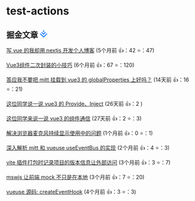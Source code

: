 # test-actions

<!-- juejin-posts start -->
## 掘金文章 <img src='https://raw.githubusercontent.com/vaebe/juejin-posts-action/main/assets/juejin.svg' alt='juejin' width='20' height='20'/>

[写 vue 的我却用 nextjs 开发个人博客](https://juejin.cn/post/7430494779698806784) (5个月前 👍：42 ⭐：47)

[Vue3组件二次封装的小技巧](https://juejin.cn/post/7413194176006324275) (6个月前 👍：67 ⭐：120)

[答应我不要把 mitt 挂载到 vue3 的 globalProperties 上好吗？](https://juejin.cn/post/7484705232904814618) (14天前 👍：16 ⭐：21)

[这位同学说一说 vue3 的 Provide、Inject](https://juejin.cn/post/7480514589253468169) (26天前 👍：2 )

[这位同学来说一说 vue3 的组件通信](https://juejin.cn/post/7480081951517900800) (27天前 👍：2 ⭐：3)

[解决浏览器麦克风持续显示使用中的问题](https://juejin.cn/post/7476977628777431092) (1个月前 👍：0 ⭐：1)

[深入解析 mitt 和 vueuse useEventBus 的实现](https://juejin.cn/post/7457228085830778895) (2个月前 👍：4 ⭐：3)

[vite 插件打包时记录项目的版本信息让外部访问](https://juejin.cn/post/7456809080344133667) (3个月前 👍：3 ⭐：7)

[mswjs 让前端 mock 不只是在本地](https://juejin.cn/post/7445926398400102440) (3个月前 👍：7 ⭐：20)

[vueuse 源码: createEventHook](https://juejin.cn/post/7439367850488070159) (4个月前 👍：3 ⭐：3)
<!-- juejin-posts end -->
